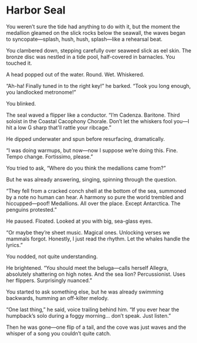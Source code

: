 # Harbor Seal

You weren’t sure the tide had anything to do with it, but the moment the medallion gleamed on the slick rocks below the seawall, the waves began to syncopate—splash, hush, hush, splash—like a rehearsal beat.

You clambered down, stepping carefully over seaweed slick as eel skin. The bronze disc was nestled in a tide pool, half-covered in barnacles. You touched it.

A head popped out of the water. Round. Wet. Whiskered.

“Ah-ha! Finally tuned in to the right key!” he barked. “Took you long enough, you landlocked metronome!”

You blinked.

The seal waved a flipper like a conductor. “I’m Cadenza. Baritone. Third soloist in the Coastal Cacophony Chorale. Don’t let the whiskers fool you—I hit a low G sharp that'll rattle your ribcage.”

He dipped underwater and spun before resurfacing, dramatically.

“I was doing warmups, but now—now I suppose we’re doing this. Fine. Tempo change. Fortissimo, please.”

You tried to ask, “Where do you think the medallions came from?”

But he was already answering, singing, spinning through the question.

“They fell from a cracked conch shell at the bottom of the sea, summoned by a note no human can hear. A harmony so pure the world trembled and hiccupped—poof! Medallions. All over the place. Except Antarctica. The penguins protested.”

He paused. Floated. Looked at you with big, sea-glass eyes.

“Or maybe they’re sheet music. Magical ones. Unlocking verses we mammals forgot. Honestly, I just read the rhythm. Let the whales handle the lyrics.”

You nodded, not quite understanding.

He brightened. “You should meet the beluga—calls herself Allegra, absolutely shattering on high notes. And the sea lion? Percussionist. Uses her flippers. Surprisingly nuanced.”

You started to ask something else, but he was already swimming backwards, humming an off-kilter melody.

“One last thing,” he said, voice trailing behind him. “If you ever hear the humpback’s solo during a foggy morning... don’t speak. Just listen.”

Then he was gone—one flip of a tail, and the cove was just waves and the whisper of a song you couldn’t quite catch.
